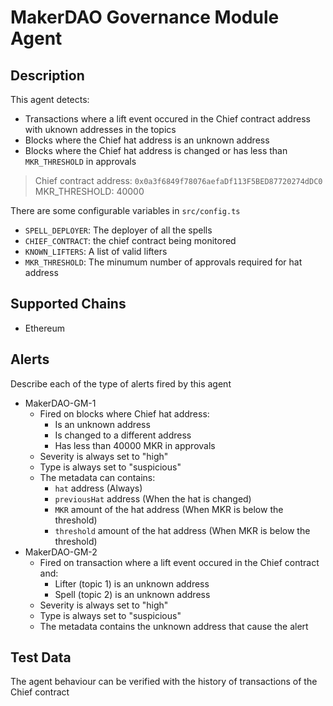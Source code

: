 # MakerDAO Governance Module Agent

## Description

This agent detects: 
- Transactions where a lift event occured in the Chief contract address with uknown addresses in the topics
- Blocks where the Chief hat address is an unknown address
- Blocks where the Chief hat address is changed or has less than `MKR_THRESHOLD` in approvals
> Chief contract address: `0x0a3f6849f78076aefaDf113F5BED87720274dDC0`
> MKR_THRESHOLD: 40000

There are some configurable variables in `src/config.ts`
- `SPELL_DEPLOYER`: The deployer of all the spells
- `CHIEF_CONTRACT`: the chief contract being monitored
- `KNOWN_LIFTERS`: A list of valid lifters
- `MKR_THRESHOLD`: The minumum number of approvals required for hat address

## Supported Chains

- Ethereum

## Alerts

Describe each of the type of alerts fired by this agent

- MakerDAO-GM-1
  - Fired on blocks where Chief hat address: 
    - Is an unknown address
    - Is changed to a different address
    - Has less than 40000 MKR in approvals
  - Severity is always set to "high" 
  - Type is always set to "suspicious"
  - The metadata can contains:
    - `hat` address (Always)
    - `previousHat` address (When the hat is changed)
    - `MKR` amount of the hat address (When MKR is below the threshold)
    - `threshold` amount of the hat address (When MKR is below the threshold)
- MakerDAO-GM-2
  - Fired on transaction where a lift event occured in the Chief contract and:
    - Lifter (topic 1) is an unknown address
    - Spell  (topic 2) is an unknown address
  - Severity is always set to "high" 
  - Type is always set to "suspicious"
  - The metadata contains the unknown address that cause the alert

## Test Data

The agent behaviour can be verified with the history of transactions of the Chief contract


